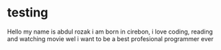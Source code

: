 # testing
Hello my name is abdul rozak i am born in cirebon, i love coding, reading and watching movie
wel i want to be a best profesional programmer ever
